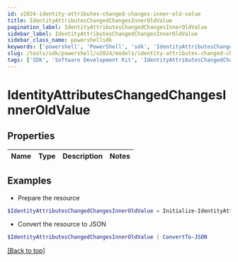 ```yaml
---
id: v2024-identity-attributes-changed-changes-inner-old-value
title: IdentityAttributesChangedChangesInnerOldValue
pagination_label: IdentityAttributesChangedChangesInnerOldValue
sidebar_label: IdentityAttributesChangedChangesInnerOldValue
sidebar_class_name: powershellsdk
keywords: ['powershell', 'PowerShell', 'sdk', 'IdentityAttributesChangedChangesInnerOldValue', 'V2024IdentityAttributesChangedChangesInnerOldValue'] 
slug: /tools/sdk/powershell/v2024/models/identity-attributes-changed-changes-inner-old-value
tags: ['SDK', 'Software Development Kit', 'IdentityAttributesChangedChangesInnerOldValue', 'V2024IdentityAttributesChangedChangesInnerOldValue']
---
```



# IdentityAttributesChangedChangesInnerOldValue

## Properties

Name | Type | Description | Notes
------------ | ------------- | ------------- | -------------

## Examples

- Prepare the resource
```powershell
$IdentityAttributesChangedChangesInnerOldValue = Initialize-IdentityAttributesChangedChangesInnerOldValue 
```

- Convert the resource to JSON
```powershell
$IdentityAttributesChangedChangesInnerOldValue | ConvertTo-JSON
```


[[Back to top]](#) 

